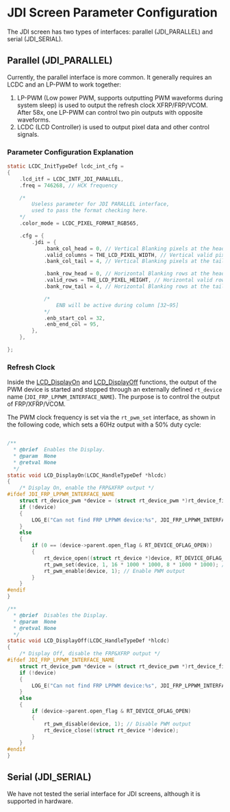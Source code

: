 # JDI Screen Parameter Configuration
The JDI screen has two types of interfaces: parallel (JDI_PARALLEL) and serial (JDI_SERIAL).


## Parallel (JDI_PARALLEL)
Currently, the parallel interface is more common. It generally requires an LCDC and an LP-PWM to work together:

1. LP-PWM (Low power PWM, supports outputting PWM waveforms during system sleep) is used to output the refresh clock XFRP/FRP/VCOM. After 58x, one LP-PWM can control two pin outputs with opposite waveforms.
1. LCDC (LCD Controller) is used to output pixel data and other control signals.


### Parameter Configuration Explanation

```c
static LCDC_InitTypeDef lcdc_int_cfg =
{
    .lcd_itf = LCDC_INTF_JDI_PARALLEL,
    .freq = 746268, // HCK frequency

    /* 
        Useless parameter for JDI PARALLEL interface, 
        used to pass the format checking here. 
    */ 
    .color_mode = LCDC_PIXEL_FORMAT_RGB565, 

    .cfg = {
        .jdi = {
            .bank_col_head = 0, // Vertical Blanking pixels at the head
            .valid_columns = THE_LCD_PIXEL_WIDTH, // Vertical valid pixels
            .bank_col_tail = 4, // Vertical Blanking pixels at the tail

            .bank_row_head = 0, // Horizontal Blanking rows at the head
            .valid_rows = THE_LCD_PIXEL_HEIGHT, // Horizontal valid rows
            .bank_row_tail = 4, // Horizontal Blanking rows at the tail

            /* 
                ENB will be active during column [32~95]
            */
            .enb_start_col = 32, 
            .enb_end_col = 95,
        },
    },

};
```




### Refresh Clock
Inside the [LCD_DisplayOn](lcd-cb-func-LCD-DisplayOn) and [LCD_DisplayOff](lcd-cb-func-LCD-DisplayOff) functions, the output of the PWM device is started and stopped through an externally defined `rt_device` name (`JDI_FRP_LPPWM_INTERFACE_NAME`). The purpose is to control the output of FRP/XFRP/VCOM.

The PWM clock frequency is set via the `rt_pwm_set` interface, as shown in the following code, which sets a 60Hz output with a 50% duty cycle:
```c

/**
  * @brief  Enables the Display.
  * @param  None
  * @retval None
  */
static void LCD_DisplayOn(LCDC_HandleTypeDef *hlcdc)
{
    /* Display On, enable the FRP&XFRP output */
#ifdef JDI_FRP_LPPWM_INTERFACE_NAME
    struct rt_device_pwm *device = (struct rt_device_pwm *)rt_device_find(JDI_FRP_LPPWM_INTERFACE_NAME);
    if (!device)
    {
        LOG_E("Can not find FRP LPPWM device:%s", JDI_FRP_LPPWM_INTERFACE_NAME);
    }
    else
    {
        if (0 == (device->parent.open_flag & RT_DEVICE_OFLAG_OPEN))
        {
            rt_device_open((struct rt_device *)device, RT_DEVICE_OFLAG_RDWR);
            rt_pwm_set(device, 1, 16 * 1000 * 1000, 8 * 1000 * 1000); // Set period to 16ms, pulse to 8ms
            rt_pwm_enable(device, 1); // Enable PWM output
        }
    }
#endif
}

/**
  * @brief  Disables the Display.
  * @param  None
  * @retval None
  */
static void LCD_DisplayOff(LCDC_HandleTypeDef *hlcdc)
{
    /* Display Off, disable the FRP&XFRP output */
#ifdef JDI_FRP_LPPWM_INTERFACE_NAME
    struct rt_device_pwm *device = (struct rt_device_pwm *)rt_device_find(JDI_FRP_LPPWM_INTERFACE_NAME);
    if (!device)
    {
        LOG_E("Can not find FRP LPPWM device:%s", JDI_FRP_LPPWM_INTERFACE_NAME);
    }
    else
    {
        if (device->parent.open_flag & RT_DEVICE_OFLAG_OPEN)
        {
            rt_pwm_disable(device, 1); // Disable PWM output
            rt_device_close((struct rt_device *)device);
        }
    }
#endif
}
```

## Serial (JDI_SERIAL)
We have not tested the serial interface for JDI screens, although it is supported in hardware.